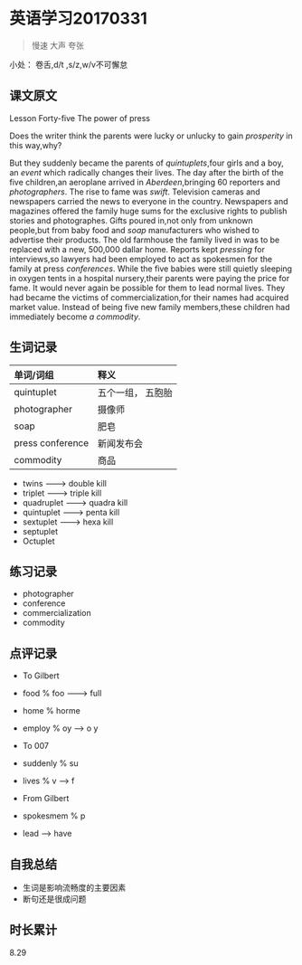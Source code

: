 # 英语学习20170331

> 慢速 大声 夸张

小处： 卷舌,d/t ,s/z,w/v不可懈怠

## 课文原文

Lesson Forty-five  The power of press

Does the writer think the parents were lucky or unlucky to gain _prosperity_ in this way,why?

But they suddenly became the parents of _quintuplets_,four girls and a boy, an _event_ which radically changes their lives.
The day after the birth of the five children,an aeroplane arrived in _Aberdeen_,bringing 60 reporters and _photographers_.
The rise to fame was _swift_.
Television cameras and newspapers carried the news to everyone in the country.
Newspapers and magazines offered the family huge sums for the exclusive rights to publish stories and photographes.
Gifts poured in,not only from unknown people,but from baby food and _soap_ manufacturers who wished to advertise their products.
The old farmhouse the family lived in was to be replaced with a new, 500,000 dallar home.
Reports kept _pressing_ for interviews,so lawyers had been employed to act as spokesmen for the family at press _conferences_.
While the five babies were still quietly sleeping in oxygen tents in a  hospital nursery,their parents were paying the price for fame.
It would never again be possible for them to lead normal lives.
They had became the victims of commercialization,for their names had acquired market value.
Instead of being five new family members,these children had immediately become _a commodity_.

## 生词记录
| 单词/词组 | 释义  |
| :-----| :------|
| quintuplet | 五个一组， 五胞胎|
| photographer | 摄像师 |
| soap | 肥皂 |
| press conference | 新闻发布会 |
| commodity | 商品 | 

* twins           ---> double kill
* triplet         ---> triple kill
* quadruplet      ---> quadra kill
* quintuplet      ---> penta kill 
* sextuplet       ---> hexa kill 
* septuplet       
* Octuplet 

## 练习记录
* photographer
* conference 
* commercialization
* commodity
 
## 点评记录
* To Gilbert
 * food  % foo ---> full
 * home  %  horme 
 * employ % oy --> o y

* To 007
 * suddenly % su 
 * lives % v --> f
 
* From Gilbert
 * spokesmem % p
 * lead --> have

## 自我总结
* 生词是影响流畅度的主要因素
* 断句还是很成问题


## 时长累计
8.29

